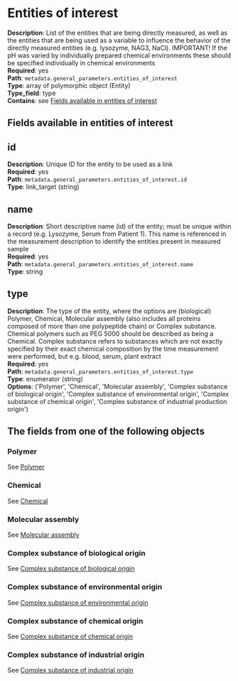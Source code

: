 # Entities of interest

**Description**: List of the entities that are being directly measured, as well as the entities that are being used as a variable to influence the behavior of the directly measured entities (e.g. lysozyme, NAG3, NaCl). IMPORTANT! If the pH was varied by individually prepared chemical environments these should be specified individually in chemical environments <br/>
**Required**: yes <br/>
**Path**: `metadata.general_parameters.entities_of_interest` <br/>
**Type**: array of polymorphic object (Entity) <br/>
**Type_field**: type <br/>
**Contains**: see [Fields available in entities of interest](#fields-available-in-entities-of-interest)

## Fields available in entities of interest

## id

**Description**: Unique ID for the entity to be used as a link <br/>
**Required**: yes <br/>
**Path**: `metadata.general_parameters.entities_of_interest.id` <br/>
**Type**: link_target (string) <br/>

## name

**Description**: Short descriptive name (id) of the entity; must be unique within a record (e.g. Lysozyme, Serum from Patient 1). This name is referenced in the measurement description to identify the entities present in measured sample<br/>
**Required**: yes <br/>
**Path**: `metadata.general_parameters.entities_of_interest.name` <br/>
**Type**:  string <br/>

## type

**Description**: The type of the entity, where the options are (biological) Polymer, Chemical, Molecular assembly (also includes all proteins composed of more than one polypeptide chain) or Complex substance. Chemical polymers such as PEG 5000 should be described as being a Chemical. Complex substance refers to substances which are not exactly specified by their exact chemical composition by the time measurement were performed, but e.g. blood, serum, plant extract <br/>
**Required**: yes <br/>
**Path**: `metadata.general_parameters.entities_of_interest.type` <br/>
**Type**:  enumerator (string) <br/>
**Options**: ('Polymer', 'Chemical', 'Molecular assembly', 'Complex substance of biological origin', 'Complex substance of environmental origin',
'Complex substance of chemical origin', 'Complex substance of industrial production origin')

## The fields from one of the following objects

### Polymer

See [Polymer](../reusable_elements/polymer.md)

### Chemical

See [Chemical](../reusable_elements/chemical.md)

### Molecular assembly

See [Molecular assembly](../reusable_elements/molecular_assembly.md)

### Complex substance of biological origin

See [Complex substance of biological origin](../reusable_elements/biological_origin.md)

### Complex substance of environmental origin

See [Complex substance of environmental origin](../reusable_elements/environmental_origin.md)

### Complex substance of chemical origin

See [Complex substance of chemical origin](../reusable_elements/chemical_origin.md)

### Complex substance of industrial origin

See [Complex substance of industrial origin](../reusable_elements/industrial_origin.md)